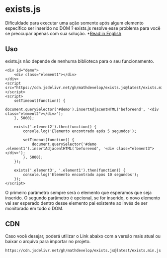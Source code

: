 # exists.js

Dificuldade para executar uma ação somente após algum elemento específico ser inserido no DOM ? exists.js resolve esse problema para você se preocupar apenas com sua solução. *[Read in English](README.md)

## Uso

exists.js não depende de nenhuma biblioteca para o seu funcionamento.

```
<div id="demo">
	<div class="element1"></div>
</div>
<script src="https://cdn.jsdelivr.net/gh/mathdevelop/exists.js@latest/exists.min.js"></script>
<script>
	setTimeout(function() {
		document.querySelector('#demo').insertAdjacentHTML('beforeend', '<div class="element2"></div>');
	}, 5000);
	
	exists('.element2').then(function() {
		console.log('Elemento encontrado após 5 segundos');
		
		setTimeout(function() {
			document.querySelector('#demo .element1').insertAdjacentHTML('beforeend', '<div class="element3"></div>');
		}, 5000);
	});
	
	exists('.element3', '.element1').then(function() {
		console.log('Elemento encontrado após 10 segundos');
	});
</script>
```

O primeiro parâmetro sempre será o elemento que esperamos que seja inserido. O segundo parâmetro é opcional, se for inserido, o novo elemento vai ser esperado dentro desse elemento pai existente ao invés de ser monitorado em todo o DOM.

## CDN

Caso você desejar, poderá utilizar o Link abaixo com a versão mais atual ou baixar o arquivo para importar no projeto.

```bash
https://cdn.jsdelivr.net/gh/mathdevelop/exists.js@latest/exists.min.js
```